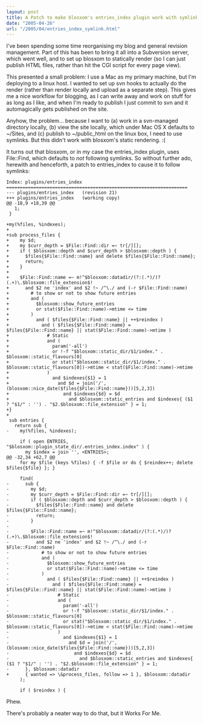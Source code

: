 ```yaml
---
layout: post
title: A Patch to make blosxom's entries_index plugin work with symlinks
date: "2005-04-26"
url: "/2005/04/entries_index_symlink.html"
---
```


I've been spending some time reorganising my blog and general revision
management. Part of this has been to bring it all into a Subversion
server, which went well, and to set up blosxom to statically render
(so I can just publish HTML files, rather than hit the CGI script for
every page view).

This presented a small problem: I use a Mac as my primary machine, but
I'm deploying to a linux host. I wanted to set up svn hooks to
actually do the render (rather than render locally and upload as a
separate step). This gives me a nice workflow for blogging, as I can
write away and work on stuff for as long as I like, and when I'm ready
to publish I just commit to svn and it automagically gets published on
the site.

Anyhow, the problem... because I want to (a) work in a svn-managed
directory locally, (b) view the site locally, which under Mac OS X
defaults to ~/Sites, and (c) publish to ~/public_html on the linux
box, I need to use symlinks. But this didn't work with blosxom's
static rendering. :(

It turns out that blosxom, or in my case the entries\_index plugin,
uses File::Find, which defaults to _not_ following symlinks. So
without further ado, herewith and henceforth, a patch to entries_index
to cause it to follow symlinks:

    Index: plugins/entries_index
    ===================================================================
    --- plugins/entries_index	(revision 21)
    +++ plugins/entries_index	(working copy)
    @@ -18,9 +18,39 @@
       1;
     }
     
    +my(%files, %indexes);
    +
    +sub process_files {
    +    my $d; 
    +    my $curr_depth = $File::Find::dir =~ tr[/][]; 
    +    if ( $blosxom::depth and $curr_depth > $blosxom::depth ) {
    +      $files{$File::Find::name} and delete $files{$File::Find::name};
    +      return;
    +    }
    + 
    +    $File::Find::name =~ m!^$blosxom::datadir/(?:(.*)/)?(.+)\.$blosxom::file_extension$!
    +      and $2 ne 'index' and $2 !~ /^\./ and (-r $File::Find::name)
    +        # to show or not to show future entries
    +        and (
    +          $blosxom::show_future_entries
    +          or stat($File::Find::name)->mtime <= time
    +        ) 
    +          and ( $files{$File::Find::name} || ++$reindex )
    +            and ( $files{$File::Find::name} = $files{$File::Find::name} || stat($File::Find::name)->mtime )
    +              # Static
    +              and (
    +                param('-all') 
    +                or !-f "$blosxom::static_dir/$1/index." . $blosxom::static_flavours[0]
    +                or stat("$blosxom::static_dir/$1/index." . $blosxom::static_flavours[0])->mtime < stat($File::Find::name)->mtime
    +              )
    +                and $indexes{$1} = 1
    +                  and $d = join('/', (blosxom::nice_date($files{$File::Find::name}))[5,2,3])
    +                    and $indexes{$d} = $d
    +                      and $blosxom::static_entries and $indexes{ ($1 ? "$1/" : '') . "$2.$blosxom::file_extension" } = 1;
    +}
    +
     sub entries {
       return sub {
    -    my(%files, %indexes);
     
         if ( open ENTRIES, "$blosxom::plugin_state_dir/.entries_index.index" ) {
           my $index = join '', <ENTRIES>;
    @@ -32,34 +62,7 @@
         for my $file (keys %files) { -f $file or do { $reindex++; delete $files{$file} }; }
     
         find(
    -      sub {
    -        my $d; 
    -        my $curr_depth = $File::Find::dir =~ tr[/][]; 
    -        if ( $blosxom::depth and $curr_depth > $blosxom::depth ) {
    -          $files{$File::Find::name} and delete $files{$File::Find::name};
    -          return;
    -        }
    -     
    -        $File::Find::name =~ m!^$blosxom::datadir/(?:(.*)/)?(.+)\.$blosxom::file_extension$!
    -          and $2 ne 'index' and $2 !~ /^\./ and (-r $File::Find::name)
    -            # to show or not to show future entries
    -            and (
    -              $blosxom::show_future_entries
    -              or stat($File::Find::name)->mtime <= time
    -            ) 
    -              and ( $files{$File::Find::name} || ++$reindex )
    -                and ( $files{$File::Find::name} = $files{$File::Find::name} || stat($File::Find::name)->mtime )
    -                  # Static
    -                  and (
    -                    param('-all') 
    -                    or !-f "$blosxom::static_dir/$1/index." . $blosxom::static_flavours[0]
    -                    or stat("$blosxom::static_dir/$1/index." . $blosxom::static_flavours[0])->mtime < stat($File::Find::name)->mtime
    -                  )
    -                    and $indexes{$1} = 1
    -                      and $d = join('/', (blosxom::nice_date($files{$File::Find::name}))[5,2,3])
    -                        and $indexes{$d} = $d
    -                          and $blosxom::static_entries and $indexes{ ($1 ? "$1/" : '') . "$2.$blosxom::file_extension" } = 1;
    -      }, $blosxom::datadir
    +      { wanted => \&process_files, follow => 1 }, $blosxom::datadir
         );
     
         if ( $reindex ) {

Phew.

There's probably a neater way to do that, but it Works For Me.

